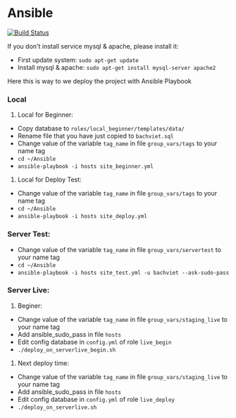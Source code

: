 # Ansible
[![Build Status](https://travis-ci.org/docker/docker-registry.png)](https://git.tt-tech.de/iproject/iproject-dm/tree/develop)

If you don't install service mysql & apache, please install it:
- First update system: `sudo apt-get update`
- Install mysql & apache: `sudo apt-get install mysql-server apache2`

Here this is way to we deploy the project with Ansible Playbook

### Local 
1. Local for Beginner:

  - Copy database to `roles/local_beginner/templates/data/`
  - Rename file that you have just copied to `bachviet.sql`
  - Change value of the variable `tag_name` in file `group_vars/tags` to your name tag
  - `cd ~/Ansible`
  - `ansible-playbook -i hosts site_beginner.yml`
  
1. Local for Deploy Test:

  - Change value of the variable `tag_name` in file `group_vars/tags` to your name tag
  - `cd ~/Ansible`
  - `ansible-playbook -i hosts site_deploy.yml`

### Server Test:

  - Change value of the variable `tag_name` in file `group_vars/servertest` to your name tag
  - `cd ~/Ansible`
  - `ansible-playbook -i hosts site_test.yml -u bachviet --ask-sudo-pass`

### Server Live:

1. Beginer:

  - Change value of the variable `tag_name` in file `group_vars/staging_live` to your name tag
  - Add ansible_sudo_pass in file `hosts`
  - Edit config database in `config.yml` of role `live_begin`
  - `./deploy_on_serverlive_begin.sh`

1. Next deploy time:

  - Change value of the variable `tag_name` in file `group_vars/staging_live` to your name tag
  - Add ansible_sudo_pass in file `hosts`
  - Edit config database in `config.yml` of role `live_deploy`
  - `./deploy_on_serverlive.sh`
